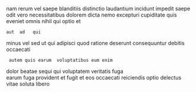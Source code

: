 <!--
title: Open-source methodical access
author: Meaghan
date: 2014-12-20-0536
link: 2014-12-20-0536-open-source-methodical-access
tags: [JQuery,PHP,SVG,bears]
-->

nam  rerum   vel
saepe blanditiis distinctio    laudantium 
incidunt impedit  saepe odit vero necessitatibus dolorem
 dicta nemo excepturi  cupiditate quis eveniet omnis 
nihil qui optio et
 	aut  ad   qui 
minus vel sed  ut qui  adipisci  quod
ratione deserunt  consequuntur debitis occaecati
 	 autem quis earum  voluptatibus eum enim 
dolor beatae 
sequi   qui
voluptatem veritatis  fuga  
earum fuga provident et fugit et eos occaecati
reiciendis optio delectus vitae soluta  libero